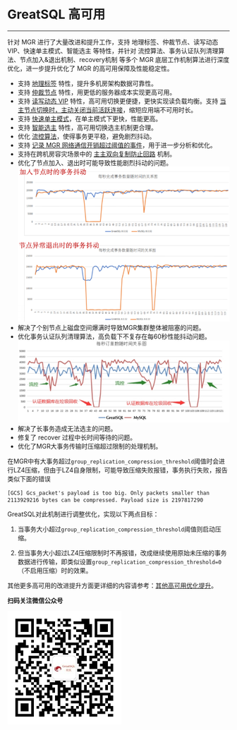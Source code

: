 # GreatSQL 高可用
---

针对 MGR 进行了大量改进和提升工作，支持 地理标签、仲裁节点、读写动态 VIP、快速单主模式、智能选主 等特性，并针对 流控算法、事务认证队列清理算法、节点加入&退出机制、recovery机制 等多个 MGR 底层工作机制算法进行深度优化，进一步提升优化了 MGR 的高可用保障及性能稳定性。

- 支持 [地理标签](./5-2-ha-mgr-zoneid.md) 特性，提升多机房架构数据可靠性。
- 支持 [仲裁节点](./5-2-ha-mgr-arbitrator.md) 特性，用更低的服务器成本实现更高可用。
- 支持 [读写动态 VIP](./5-2-ha-mgr-vip.md) 特性，高可用切换更便捷，更快实现读负载均衡。支持 [当主节点切换时，主动关闭当前活跃连接](./5-2-ha-mgr-kill-conn-after-switch.md)，缩短应用端不可用时长。
- 支持 [快速单主模式](./5-2-ha-mgr-fast-mode.md)，在单主模式下更快，性能更高。
- 支持 [智能选主](./5-2-ha-mgr-election-mode.md) 特性，高可用切换选主机制更合理。
- 优化 [流控算法](./5-2-ha-mgr-new-fc.md)，使得事务更平稳，避免剧烈抖动。
- 支持 [记录 MGR 网络通信开销超过阈值的事件](./5-2-ha-mgr-request-time.md)，用于进一步分析和优化。
- 支持在跨机房容灾场景中的 [主主双向复制防止回路](./5-2-ha-repl-server-mode.md) 机制。
- 优化了节点加入、退出时可能导致性能剧烈抖动的问题。
![GreatSQL解决了事务加入、退出时性能抖动问题](./GreatSQL-vs-MySQL-MGR-add-remove-node.jpg)
- 解决了个别节点上磁盘空间爆满时导致MGR集群整体被阻塞的问题。
- 优化事务认证队列清理算法，高负载下不复存在每60秒性能抖动问题。
![GreatSQL解决了事务认证队列清理时每60秒性能抖动问题](./GreatSQL-vs-MySQL-MGR-60sGC.jpg)
- 解决了长事务造成无法选主的问题。
- 修复了 recover 过程中长时间等待的问题。
- 优化了MGR大事务传输时压缩超过限制的处理机制。

在MGR中有大事务超过`group_replication_compression_threshold`阈值时会进行LZ4压缩，但由于LZ4自身限制，可能导致压缩失败报错，事务执行失败，报告类似下面的错误

```log
[GCS] Gcs_packet's payload is too big. Only packets smaller than 2113929216 bytes can be compressed. Payload size is 2197817290
```

  GreatSQL对此机制进行调整优化，实现以下两点目标：

  1. 当事务大小超过`group_replication_compression_threshold`阈值则启动压缩。

  2. 但当事务大小超过LZ4压缩限制时不再报错，改成继续使用原始未压缩的事务数据进行传输，即类似设置`group_replication_compression_threshold=0`（不启用压缩）时的效果。



其他更多高可用的改进提升方面更详细的内容请参考：[其他高可用优化提升](./5-2-ha-mgr-improved.md)。


**扫码关注微信公众号**

![greatsql-wx](../greatsql-wx.jpg)
